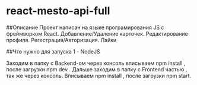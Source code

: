 # react-mesto-api-full

##Описание
Проект написан на языке програмирования JS с фреймворком React. Добавление/Удаление карточек. Редактирование профиля. Регестрация/Авторизация. Лайки

##Что нужно для запуска
1 - NodeJS

Заходим в папку с Backend-ом через консоль вписываем npm install , после загрузки npm dev . Дальше заходим в папку с Frontend частью , так же через консоль. Вписываем npm install , после загрузки npm start.

